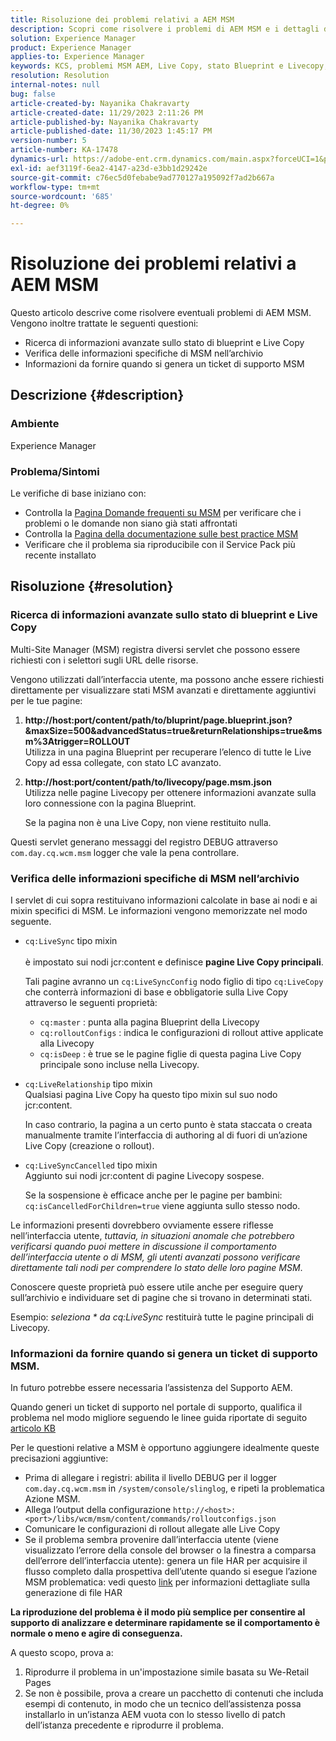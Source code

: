 ```yaml
---
title: Risoluzione dei problemi relativi a AEM MSM
description: Scopri come risolvere i problemi di AEM MSM e i dettagli da fornire quando generi un ticket di supporto MSM.
solution: Experience Manager
product: Experience Manager
applies-to: Experience Manager
keywords: KCS, problemi MSM AEM, Live Copy, stato Blueprint e Livecopy, AEM
resolution: Resolution
internal-notes: null
bug: false
article-created-by: Nayanika Chakravarty
article-created-date: 11/29/2023 2:11:26 PM
article-published-by: Nayanika Chakravarty
article-published-date: 11/30/2023 1:45:17 PM
version-number: 5
article-number: KA-17478
dynamics-url: https://adobe-ent.crm.dynamics.com/main.aspx?forceUCI=1&pagetype=entityrecord&etn=knowledgearticle&id=6218b528-c18e-ee11-8179-6045bd006b4b
exl-id: aef3119f-6ea2-4147-a23d-e3bb1d29242e
source-git-commit: c76ec5d0febabe9ad770127a195092f7ad2b667a
workflow-type: tm+mt
source-wordcount: '685'
ht-degree: 0%

---
```


# Risoluzione dei problemi relativi a AEM MSM


Questo articolo descrive come risolvere eventuali problemi di AEM MSM. Vengono inoltre trattate le seguenti questioni:

- Ricerca di informazioni avanzate sullo stato di blueprint e Live Copy
- Verifica delle informazioni specifiche di MSM nell’archivio
- Informazioni da fornire quando si genera un ticket di supporto MSM


## Descrizione {#description}


### Ambiente

Experience Manager

### Problema/Sintomi

Le verifiche di base iniziano con:

- Controlla la [Pagina Domande frequenti su MSM](https://experienceleague.adobe.com/docs/experience-manager-65/administering/introduction/troubleshoot-msm.html?lang=en#faq) per verificare che i problemi o le domande non siano già stati affrontati
- Controlla la [Pagina della documentazione sulle best practice MSM](https://experienceleague.adobe.com/docs/experience-manager-65/administering/introduction/msm-best-practices.html?lang=en)
- Verificare che il problema sia riproducibile con il Service Pack più recente installato



## Risoluzione {#resolution}


### Ricerca di informazioni avanzate sullo stato di blueprint e Live Copy

Multi-Site Manager (MSM) registra diversi servlet che possono essere richiesti con i selettori sugli URL delle risorse.

Vengono utilizzati dall’interfaccia utente, ma possono anche essere richiesti direttamente per visualizzare stati MSM avanzati e direttamente aggiuntivi per le tue pagine:

1. <b>http://host:port/content/path/to/bluprint/page.blueprint.json?&amp;maxSize=500&amp;advancedStatus=true&amp;returnRelationships=true&amp;msm%3Atrigger=ROLLOUT</b>\
   Utilizza in una pagina Blueprint per recuperare l’elenco di tutte le Live Copy ad essa collegate, con stato LC avanzato.
2. <b>http://host:port/content/path/to/livecopy/page.msm.json</b>\
   Utilizza nelle pagine Livecopy per ottenere informazioni avanzate sulla loro connessione con la pagina Blueprint.

   Se la pagina non è una Live Copy, non viene restituito nulla.


Questi servlet generano messaggi del registro DEBUG attraverso `com.day.cq.wcm.msm` logger che vale la pena controllare.

### Verifica delle informazioni specifiche di MSM nell’archivio

I servlet di cui sopra restituivano informazioni calcolate in base ai nodi e ai mixin specifici di MSM.
Le informazioni vengono memorizzate nel modo seguente.

- `cq:LiveSync` tipo mixin<br>\
  è impostato sui nodi jcr:content e definisce <b>pagine Live Copy principali</b>.

  Tali pagine avranno un `cq:LiveSyncConfig` nodo figlio di tipo `cq:LiveCopy` che conterrà informazioni di base e obbligatorie sulla Live Copy attraverso le seguenti proprietà:

   - `cq:master` : punta alla pagina Blueprint della Livecopy
   - `cq:rolloutConfigs` : indica le configurazioni di rollout attive applicate alla Livecopy
   - `cq:isDeep` : è true se le pagine figlie di questa pagina Live Copy principale sono incluse nella Livecopy.
- `cq:LiveRelationship` tipo mixin\
  Qualsiasi pagina Live Copy ha questo tipo mixin sul suo nodo jcr:content.

  In caso contrario, la pagina a un certo punto è stata staccata o creata manualmente tramite l’interfaccia di authoring al di fuori di un’azione Live Copy (creazione o rollout).
- `cq:LiveSyncCancelled` tipo mixin\
  Aggiunto sui nodi jcr:content di pagine Livecopy sospese.

  Se la sospensione è efficace anche per le pagine per bambini: `cq:isCancelledForChildren=true` viene aggiunta sullo stesso nodo.


Le informazioni presenti dovrebbero ovviamente essere riflesse nell’interfaccia utente, *tuttavia, in situazioni anomale che potrebbero verificarsi quando puoi mettere in discussione il comportamento dell’interfaccia utente o di MSM, gli utenti avanzati possono verificare direttamente tali nodi per comprendere lo stato delle loro pagine MSM*.

Conoscere queste proprietà può essere utile anche per eseguire query sull’archivio e individuare set di pagine che si trovano in determinati stati.

Esempio: *seleziona \* da cq:LiveSync* restituirà tutte le pagine principali di Livecopy.

### Informazioni da fornire quando si genera un ticket di supporto MSM.

In futuro potrebbe essere necessaria l’assistenza del Supporto AEM.

Quando generi un ticket di supporto nel portale di supporto, qualifica il problema nel modo migliore seguendo le linee guida riportate di seguito [articolo KB](https://experienceleague.adobe.com/docs/experience-cloud-kcs/kbarticles/KA-17494.html)

Per le questioni relative a MSM è opportuno aggiungere idealmente queste precisazioni aggiuntive:

- Prima di allegare i registri: abilita il livello DEBUG per il logger `com.day.cq.wcm.msm` in `/system/console/slinglog`, e ripeti la problematica Azione MSM.
- Allega l’output della configurazione `http://<host>:<port>/libs/wcm/msm/content/commands/rolloutconfigs.json`
- Comunicare le configurazioni di rollout allegate alle Live Copy
- Se il problema sembra provenire dall’interfaccia utente (viene visualizzato l’errore della console del browser o la finestra a comparsa dell’errore dell’interfaccia utente): genera un file HAR per acquisire il flusso completo dalla prospettiva dell’utente quando si esegue l’azione MSM problematica: vedi questo [link](https://help.tenderapp.com/kb/troubleshooting-your-tender-site/generating-an-har-file) per informazioni dettagliate sulla generazione di file HAR


<b>La riproduzione del problema è il modo più semplice per consentire al supporto di analizzare e determinare rapidamente se il comportamento è normale o meno e agire di conseguenza.</b>

A questo scopo, prova a:

1. Riprodurre il problema in un&#39;impostazione simile basata su We-Retail Pages
2. Se non è possibile, prova a creare un pacchetto di contenuti che includa esempi di contenuto, in modo che un tecnico dell’assistenza possa installarlo in un’istanza AEM vuota con lo stesso livello di patch dell’istanza precedente e riprodurre il problema.
